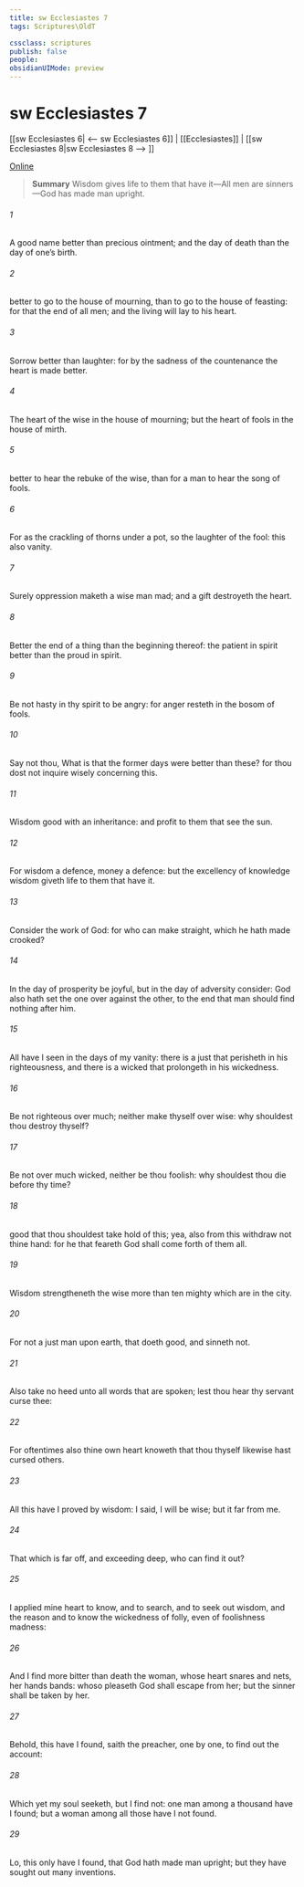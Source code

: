 ```yaml
---
title: sw Ecclesiastes 7
tags: Scriptures\OldT

cssclass: scriptures
publish: false
people:
obsidianUIMode: preview
---
```


# sw Ecclesiastes 7
[[sw Ecclesiastes 6| <-- sw Ecclesiastes 6]] | [[Ecclesiastes]] | [[sw Ecclesiastes 8|sw Ecclesiastes 8 --> ]]

[Online](https://churchofjesuschrist.org/study/scriptures/ot/eccl/7?lang=eng)

> __Summary__
Wisdom gives life to them that have it—All men are sinners—God has made man upright.

###### 1 
A good name  better than precious ointment; and the day of death than the day of one’s birth.

###### 2 
 better to go to the house of mourning, than to go to the house of feasting: for that  the end of all men; and the living will lay  to his heart.

###### 3 
Sorrow  better than laughter: for by the sadness of the countenance the heart is made better.

###### 4 
The heart of the wise  in the house of mourning; but the heart of fools  in the house of mirth.

###### 5 
 better to hear the rebuke of the wise, than for a man to hear the song of fools.

###### 6 
For as the crackling of thorns under a pot, so  the laughter of the fool: this also  vanity.

###### 7 
Surely oppression maketh a wise man mad; and a gift destroyeth the heart.

###### 8 
Better  the end of a thing than the beginning thereof:  the patient in spirit  better than the proud in spirit.

###### 9 
Be not hasty in thy spirit to be angry: for anger resteth in the bosom of fools.

###### 10 
Say not thou, What is  that the former days were better than these? for thou dost not inquire wisely concerning this.

###### 11 
Wisdom  good with an inheritance: and  profit to them that see the sun.

###### 12 
For wisdom  a defence,  money  a defence: but the excellency of knowledge  wisdom giveth life to them that have it.

###### 13 
Consider the work of God: for who can make  straight, which he hath made crooked?

###### 14 
In the day of prosperity be joyful, but in the day of adversity consider: God also hath set the one over against the other, to the end that man should find nothing after him.

###### 15 
All  have I seen in the days of my vanity: there is a just  that perisheth in his righteousness, and there is a wicked  that prolongeth  in his wickedness.

###### 16 
Be not righteous over much; neither make thyself over wise: why shouldest thou destroy thyself?

###### 17 
Be not over much wicked, neither be thou foolish: why shouldest thou die before thy time?

###### 18 
 good that thou shouldest take hold of this; yea, also from this withdraw not thine hand: for he that feareth God shall come forth of them all.

###### 19 
Wisdom strengtheneth the wise more than ten mighty  which are in the city.

###### 20 
For  not a just man upon earth, that doeth good, and sinneth not.

###### 21 
Also take no heed unto all words that are spoken; lest thou hear thy servant curse thee:

###### 22 
For oftentimes also thine own heart knoweth that thou thyself likewise hast cursed others.

###### 23 
All this have I proved by wisdom: I said, I will be wise; but it  far from me.

###### 24 
That which is far off, and exceeding deep, who can find it out?

###### 25 
I applied mine heart to know, and to search, and to seek out wisdom, and the reason  and to know the wickedness of folly, even of foolishness  madness:

###### 26 
And I find more bitter than death the woman, whose heart  snares and nets,  her hands  bands: whoso pleaseth God shall escape from her; but the sinner shall be taken by her.

###### 27 
Behold, this have I found, saith the preacher,  one by one, to find out the account:

###### 28 
Which yet my soul seeketh, but I find not: one man among a thousand have I found; but a woman among all those have I not found.

###### 29 
Lo, this only have I found, that God hath made man upright; but they have sought out many inventions.

